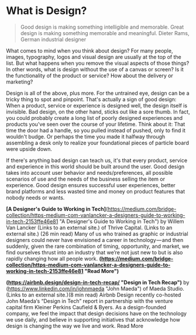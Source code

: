 # What is Design? #
> Good design is making something intelligible and memorable. Great design is making something memorable and meaningful.
 Dieter Rams, German industrial designer
 
What comes to mind when you think about design? For many people, images, typography, logos and visual design are usually at the top of the list. But what happens when you remove the visual aspects of those things? In other words, what is design without the use of a canvas or screen? Is it the functionality of the product or service? How about the delivery or marketing?

Design is all of the above, plus more. For the untrained eye, design can be a tricky thing to spot and pinpoint. That's actually a sign of good design: When a product, service or experience is designed well, the design itself is invisible. Bad design, on the other hand, sticks out like a sore thumb. In fact, you could probably create a long list of poorly designed experiences and products you've seen over the course of your lifetime. Think about it: That time the door had a handle, so you pulled instead of pushed, only to find it wouldn't budge. Or perhaps the time you made it halfway through assembling a desk only to realize your foundational pieces of particle board were upside down.

If there's anything bad design can teach us, it's that every product, service and experience in this world should be built around the user. Good design takes into account user behavior and needs/preferences, all possible scenarios of use and the needs of the business selling the item or experience. Good design ensures successful user experiences, better brand platforms and less wasted time and money on product features that nobody needs or wants.


**[A Designer's Guide to Working in Tech]**(https://medium.com/bridge-collection/https-medium-com-vanlancker-a-designers-guide-to-working-in-tech-2153ffe46e81 "A Designer's Guide to Working in Tech")
by Willem Van Lancker (Links to an external site.) of Thrive Capital. (Links to an external site.) (26 min read)
Many of us who trained as graphic or industrial designers could never have envisioned a career in technology — and then suddenly, given the rare combination of timing, opportunity, and market, we find ourselves thrust into an industry that we’re not just new to but is also rapidly changing how all people work. **(https://medium.com/bridge-collection/https-medium-com-vanlancker-a-designers-guide-to-working-in-tech-2153ffe46e81 "Read More")**


**(https://airbnb.design/design-in-tech-recap/ "Design in Tech Recap")**
by (https://www.linkedin.com/in/johnmaeda "John Maeda") of Maeda Studio.  (Links to an external site.)(8 min read)
Airbnb Design recently co-hosted John Maeda‘s “Design in Tech” report in partnership with the venture capital firm Kleiner Perkins Caufield & Byers. As a design-founded company, we feel the impact that design decisions have on the technology we use daily, and believe in supporting initiatives that acknowledge how design is changing the way we live and work. Read More

